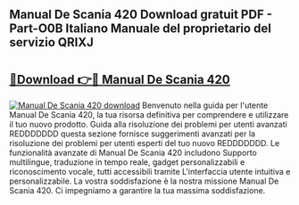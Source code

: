 ## Manual De Scania 420 Download gratuit PDF - Part-O0B Italiano Manuale del proprietario del servizio QRIXJ

# <h2><a href="http://dfbeci.blite.top/?on=Manual+De+Scania+420">🔗Download 👉🔴 Manual De Scania 420</a></h2>

[![Manual De Scania 420 download](https://i.imgur.com/lujVjoI.png)](http://dfbeci.blite.top/?on=Manual+De+Scania+420)
Benvenuto nella guida per l'utente Manual De Scania 420, la tua risorsa definitiva per comprendere e utilizzare il tuo nuovo prodotto. Guida alla risoluzione dei problemi per utenti avanzati REDDDDDDD questa sezione fornisce suggerimenti avanzati per la risoluzione dei problemi per utenti esperti del tuo nuovo REDDDDDDD. Le funzionalità avanzate di Manual De Scania 420 includono Supporto multilingue, traduzione in tempo reale, gadget personalizzabili e riconoscimento vocale, tutti accessibili tramite L'interfaccia utente intuitiva e personalizzabile. La vostra soddisfazione è la nostra missione Manual De Scania 420. Ci impegniamo a garantire la tua massima soddisfazione.
